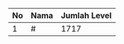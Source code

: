| No | Nama            | Jumlah Level |
|----|-----------------|--------------|
| 1  | #    |    1717        |
